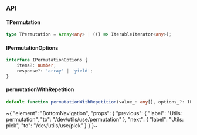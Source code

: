

### API

#### TPermutation

```ts
type TPermutation = Array<any> | (() => IterableIterator<any>);
```

#### IPermutationOptions

```ts
interface IPermutationOptions {
    items?: number;
    response?: 'array' | 'yield';
}
```

#### permutationWithRepetition

```ts
default function permutationWithRepetition(value_: any[], options_?: IPermutationOptions): TPermutation;
```


~{
  "element": "BottomNavigation",
  "props": {
    "previous": {
      "label": "Utils: permutation",
      "to": "/dev/utils/use/permutation"
    },
    "next": {
      "label": "Utils: pick",
      "to": "/dev/utils/use/pick"
    }
  }
}~